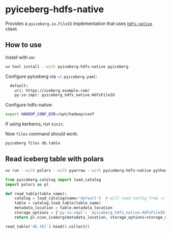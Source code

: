 # pyiceberg-hdfs-native

Provides a `pyiceberg.io.FileIO` implementation that uses
[`hdfs-native`](https://github.com/Kimahriman/hdfs-native) client.

## How to use

Install with uv:

```bash
uv tool install --with pyiceberg-hdfs-native pyiceberg
```

Configure pyiceberg via `~/.pyiceberg.yaml`:

```bash
  default:
    uri: https://iceberg.example.com/
    py-io-impl: pyiceberg_hdfs_native.HdfsFileIO
```

Configure hdfs-native:

```bash
export HADOOP_CONF_DIR=/opt/hadoop/conf
```

If using kerberos, run `kinit`.

Now `files` command should work:

```
pyiceberg files db.table
```

## Read iceberg table with polars

```bash
uv run --with polars --with pyarrow --with pyiceberg-hdfs-native python
```

```python
from pyiceberg.catalog import load_catalog
import polars as pl

def read_table(table_name):
    catalog = load_catalog(name='default')  # will read config from ~/.pyiceberg.yaml
    table = catalog.load_table(table_name)
    metadata_location = table.metadata_location
    storage_options = {'py-io-impl': 'pyiceberg_hdfs_native.HdfsFileIO'}
    return pl.scan_iceberg(metadata_location, storage_options=storage_options, override_reader='pyiceberg')

read_table('db.tbl').head().collect()
```
